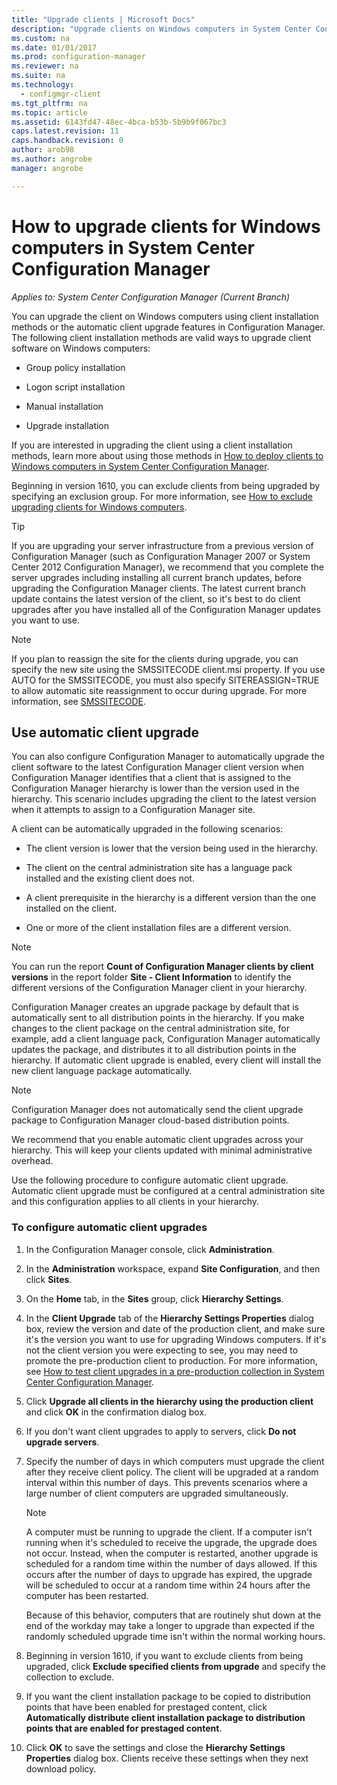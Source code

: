 ```yaml
---
title: "Upgrade clients | Microsoft Docs"
description: "Upgrade clients on Windows computers in System Center Configuration Manager."
ms.custom: na
ms.date: 01/01/2017
ms.prod: configuration-manager
ms.reviewer: na
ms.suite: na
ms.technology:
  - configmgr-client
ms.tgt_pltfrm: na
ms.topic: article
ms.assetid: 6143fd47-48ec-4bca-b53b-5b9b9f067bc3
caps.latest.revision: 11
caps.handback.revision: 0
author: arob98
ms.author: angrobe
manager: angrobe

---
```

# How to upgrade clients for Windows computers in System Center Configuration Manager

*Applies to: System Center Configuration Manager (Current Branch)*

You can upgrade the client on Windows computers using client installation methods or the automatic client upgrade features in Configuration Manager. The following client installation methods are valid ways to upgrade client software on Windows computers:  

-   Group policy installation  

-   Logon script installation  

-   Manual installation  

-   Upgrade installation  

 If you are interested in upgrading the client using a client installation methods, learn more about using those methods in [How to deploy clients to Windows computers in System Center Configuration Manager](../../../../core/clients/deploy/deploy-clients-to-windows-computers.md).

 Beginning in version 1610, you can exclude clients from being upgraded by specifying an exclusion group. For more information, see [How to exclude upgrading clients for Windows computers](exclude-clients-windows.md).  


> [!TIP]  
>  If you are upgrading your server infrastructure from a previous version of Configuration Manager \(such as Configuration Manager 2007 or System Center 2012 Configuration Manager\), we recommend that you complete the server upgrades including installing all current branch updates, before upgrading the Configuration Manager clients.   The latest current branch update contains the latest version of the client, so it's best to do client upgrades after you have installed all of the Configuration Manager updates you want to use.

> [!NOTE]
> If you plan to reassign the site for the clients during upgrade, you can specify the new site using the SMSSITECODE client.msi property. If you use AUTO for the SMSSITECODE, you must also specify SITEREASSIGN=TRUE to allow automatic site reassignment to occur during upgrade. For more information, see [SMSSITECODE](../../deploy/about-client-installation-properties.md#smssitecode).

## Use automatic client upgrade  
 You can also configure Configuration Manager to automatically upgrade the client software to the latest Configuration Manager client version when Configuration Manager identifies that a client that is assigned to the Configuration Manager hierarchy is lower than the version used in the hierarchy. This scenario includes upgrading the client to the latest version when it attempts to assign to a Configuration Manager site.  

 A client can be automatically upgraded in the following scenarios:  

-   The client version is lower that the version being used in the hierarchy.  

-   The client on the central administration site has a language pack installed and the existing client does not.  

-   A client prerequisite in the hierarchy is a different version than the one installed on the client.  

-   One or more of the client installation files are a different version.  

> [!NOTE]  
>  You can run the report **Count of Configuration Manager clients by client versions** in the report folder **Site - Client Information** to identify the different versions of the Configuration Manager client in your hierarchy.  

 Configuration Manager creates an upgrade package by default that is automatically sent to all distribution points in the hierarchy. If you make changes to the client package on the central administration site, for example, add a client language pack, Configuration Manager automatically updates the package, and distributes it to all distribution points in the hierarchy. If automatic client upgrade is enabled, every client will install the new client language package automatically.  

> [!NOTE]  
>  Configuration Manager does not automatically send the client upgrade package to Configuration Manager cloud-based distribution points.  

 We recommend that you enable automatic client upgrades across your hierarchy. This will keep your clients updated with minimal administrative overhead.  

 Use the following procedure to configure automatic client upgrade. Automatic client upgrade must be configured at a central administration site and this configuration applies to all clients in your hierarchy.  

### To configure automatic client upgrades  

1.  In the Configuration Manager console, click **Administration**.  

2.  In the **Administration** workspace, expand **Site Configuration**, and then click **Sites**.  

3.  On the **Home** tab, in the **Sites** group, click **Hierarchy Settings**.  

4.  In the **Client Upgrade** tab of the **Hierarchy Settings Properties** dialog box, review the version and date of the production client, and make sure it's the version you want to use for upgrading Windows computers.  If it's not the client version you were expecting to see, you may need to promote the pre-production client to production. For more information, see [How to test client upgrades in a pre-production collection in System Center Configuration Manager](../../../../core/clients/manage/upgrade/test-client-upgrades.md).  

5.  Click **Upgrade all clients in the hierarchy using the production client** and click **OK** in the confirmation dialog box.  

6.  If you don't want client upgrades to apply to servers, click **Do not upgrade servers**.  

7.  Specify the number of days in which computers must upgrade the client after they receive client policy. The client will be upgraded at a random interval within this number of days. This prevents scenarios where a large number of client computers are upgraded simultaneously.

    > [!NOTE]
    > A computer must be running to upgrade the client. If a computer isn't running when it's scheduled to receive the upgrade, the upgrade does not occur. Instead, when the computer is restarted, another upgrade is scheduled for a random time within the number of days allowed. If this occurs after the number of days to upgrade has expired, the upgrade will be scheduled to occur at a random time within 24 hours after the computer has been restarted.
    >     
    > Because of this behavior, computers that are routinely shut down at the end of the workday may take a longer to upgrade than expected if the randomly scheduled upgrade time isn't within the normal working hours.

7. Beginning in version 1610, if you want to exclude clients from being upgraded, click **Exclude specified clients from upgrade** and specify the collection to exclude.

8.  If you want the client installation package to be copied to distribution points that have been enabled for prestaged content, click **Automatically distribute client installation package to distribution points that are enabled for prestaged content**.  

9. Click **OK** to save the settings and close the **Hierarchy Settings Properties** dialog box. Clients receive these settings when they next download policy.  
